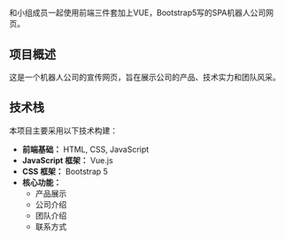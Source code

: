 # 
和小组成员一起使用前端三件套加上VUE，Bootstrap5写的SPA机器人公司网页。

## 项目概述

这是一个机器人公司的宣传网页，旨在展示公司的产品、技术实力和团队风采。

## 技术栈

本项目主要采用以下技术构建：

*   **前端基础：** HTML, CSS, JavaScript
*   **JavaScript 框架：** Vue.js
*   **CSS 框架：** Bootstrap 5
*   **核心功能：**
    *   产品展示
    *   公司介绍
    *   团队介绍
    *   联系方式
